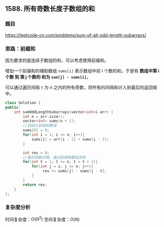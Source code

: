 ## 1588. 所有奇数长度子数组的和

### 题目

https://leetcode-cn.com/problems/sum-of-all-odd-length-subarrays/

### 思路：前缀和

因为要求的是连续子数组的和，可以考虑使用前缀和。

增加一个前缀和的辅助数组 `sums[i]` 表示数组中前 i 个数的和，于是有 **数组中第 i 个数 到 第 j 个数的 和为 `sum[j] - sums[i]`**。

可以通过遍历间隔 `t` 为 n 之内的所有奇数，将所有的间隔和计入到最后的返回值中。

```cpp
class Solution {
public:
    int sumOddLengthSubarrays(vector<int>& arr) {
        int n = arr.size();
        vector<int> sums(n + 1);
        //初始化前缀和数组
        sums[0] = 0;
        for(int i = 1; i <= n; i++){
            sums[i] = arr[i - 1] + sums[i - 1];
        }

        int res = 0;
        //遍历奇数间隔，通过前缀和数组求和
        for(int t = 1; t <= n; t = t + 2){
            for(int j = i; j <= n; j++){
                 res += sums[j] - sums[j - t];
            }
        }
        return res;
    }
};
```

### 复杂度分析

时间复杂度：$O(N^2)$ 
空间复杂度：$O(N)$